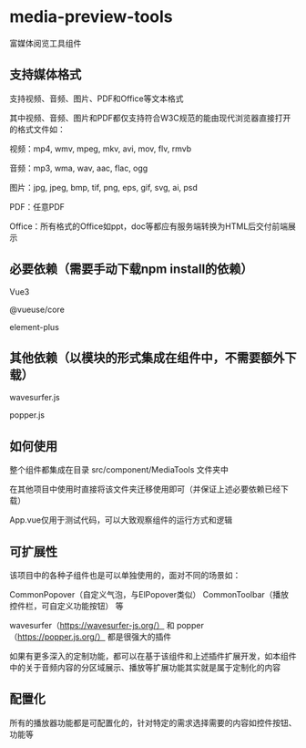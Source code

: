 # media-preview-tools

富媒体阅览工具组件

## 支持媒体格式

支持视频、音频、图片、PDF和Office等文本格式

其中视频、音频、图片和PDF都仅支持符合W3C规范的能由现代浏览器直接打开的格式文件如：

视频：mp4, wmv, mpeg, mkv, avi, mov, flv, rmvb

音频：mp3, wma, wav, aac, flac, ogg

图片：jpg, jpeg, bmp, tif, png, eps, gif, svg, ai, psd

PDF：任意PDF

Office：所有格式的Office如ppt，doc等都应有服务端转换为HTML后交付前端展示

## 必要依赖（需要手动下载npm install的依赖）

Vue3

@vueuse/core

element-plus

## 其他依赖（以模块的形式集成在组件中，不需要额外下载）

wavesurfer.js

popper.js

## 如何使用

整个组件都集成在目录 src/component/MediaTools 文件夹中

在其他项目中使用时直接将该文件夹迁移使用即可（并保证上述必要依赖已经下载）

App.vue仅用于测试代码，可以大致观察组件的运行方式和逻辑

## 可扩展性

该项目中的各种子组件也是可以单独使用的，面对不同的场景如：

CommonPopover（自定义气泡，与ElPopover类似） CommonToolbar（播放控件栏，可自定义功能按钮） 等

wavesurfer（https://wavesurfer-js.org/） 和 popper（https://popper.js.org/） 都是很强大的插件

如果有更多深入的定制功能，都可以在基于该组件和上述插件扩展开发，如本组件中的关于音频内容的分区域展示、播放等扩展功能其实就是属于定制化的内容

## 配置化

所有的播放器功能都是可配置化的，针对特定的需求选择需要的内容如控件按钮、功能等